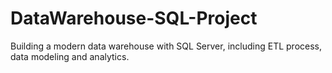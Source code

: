 # DataWarehouse-SQL-Project
Building a modern data warehouse with SQL Server, including ETL process, data modeling and analytics.
